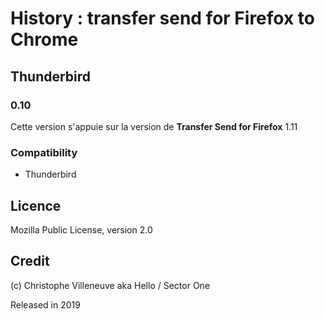 # History : transfer send for Firefox to Chrome


## Thunderbird

### 0.10
Cette version s'appuie sur la version de **Transfer Send for Firefox** 1.11

### Compatibility
- Thunderbird


## Licence
Mozilla Public License, version 2.0

## Credit
(c) Christophe Villeneuve aka Hello / Sector One

Released in 2019

